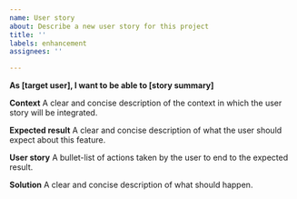 ```yaml
---
name: User story
about: Describe a new user story for this project
title: ''
labels: enhancement
assignees: ''

---
```


**As [target user], I want to be able to [story summary]**

**Context**
A clear and concise description of the context in which the user story will be integrated.

**Expected result**
A clear and concise description of what the user should expect about this feature.

**User story**
A bullet-list of actions taken by the user to end to the expected result.

**Solution**
A clear and concise description of what should happen.
